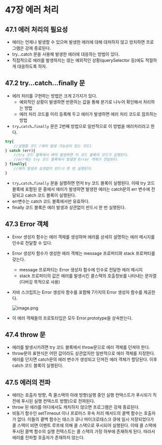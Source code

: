 # 47장 에러 처리

## 47.1 에러 처리의 필요성

- 에러는 언제나 발생할 수 있으며 발생한 에러에 대해 대처하지 않고 방치하면 프로그램은 강제 종료된다.
- try…catch 문을 사용해 발생한 에러에 대응하는 방법이 있다.
- 직접적으로 에러를 발생하지는 않는 예외적인 상황(querySelector 등)에도 적절하게 대응하도록 하자.

## 47.2 try…catch…finally 문

- 에러 처리를 구현하는 방법은 크게 2가지가 있다.
    - 예외적인 상황이 발생하면 반환하는 값을 통해 분기로 나누어 확인해서 처리하는 방법
    - 에러 처리 코드를 미리 등록해 두고 에러가 발생하면 에러 처리 코드로 점프하는 방법
- `try…catch…finally` 문은 2번째 방법으로 일반적으로 이 방법을 에러처리라고 한다.

```jsx
try{
	//실행할 코드 (에러 발생 가능성이 있는 코드)
} catch (err){
	//try 코드 블록에서 에럭 발생하면 이 코드 블록의 코드가 실행된다.
	//err에는 try 코드 블록에서 발생한 Error 객체가 전달된다.
} finally{
	//에러 발생과 상관없이 반드시 한 번 실행된다.
}
```

- `try…catch…finally` 문을 실행하면 먼저 try 코드 블록이 실행된다. 이때 try 코드 블록에 포함된 문 중에서 에러가 발생하면 발생한 에러는 catch문의 err 변수에 전달되고 catch 코드 블록이 실행된다.
- err변수는 catch 코드 블록에서만 유효하다.
- finally 코드 블록은 에러 발생과 상관없이 반드시 한 번 실행된다.

## 47.3 Error 객체

- Error 생성자 함수는 에러 객체를 생성하며 에러를 상세히 설명하는 에러 메시지를 인수로 전달할 수 있다.
- Error 생성자 함수가 생성한 에러 객체는 message 프로퍼티와 stack 프로퍼티를 갖는다.
    - message 프로퍼티는 Error 생성자 함수에 인수로 전달한 에러 메시지
    - stack 프로퍼티의 값은 에러를 발생시킨 콜스택의 호출정보를 나타내는 문자열 (디버깅 목적으로 사용)
- 자바 스크립트는 Error 생성자 함수를 포함해 7가지의 Error 생성자 함수를 제공한다.
    
    ![image.png](47%E1%84%8C%E1%85%A1%E1%86%BC%20%E1%84%8B%E1%85%A6%E1%84%85%E1%85%A5%20%E1%84%8E%E1%85%A5%E1%84%85%E1%85%B5%201ebf78a2bff18022a463d6cdd9a6ca1b/image.png)
    
- 이 에러 객체들의 프로토타입은 모두 Error.prototype을 상속받는다.

## 47.4 throw 문

- 에러를 발생시키려면 try 코드 블록에서 throw문으로 에러 객체를 던져야 한다.
- throw문의 표현식은 어떤 값이라도 상관없지만 일반적으로 에러 객체를 지정한다. 에러를 던지면 catch문의 에러 변수가 생성되고 던져진 에러 객체가 할당된다. 이후 catch 코드 블록이 실행된다.

## 47.5 에러의 전파

- 에러는 호출자 방향, 즉 콜스택의 아래 방향(실행 중인 실행 컨텍스트가 푸시되기 직전에 푸시된 실행 컨텍스트 방향)으로 전파된다.
- throw 된 에러를 어디에서도 캐치하지 않으면 프로그램은 강제 종료된다.
- 비동기 함수인 setTimeout 이나 프로미스 후속 처리 메서드의 콜백 함수는 호출자가 없다. 이들의 콜백 함수는 태스크 큐나 마이크로태스크 큐에 일시 저장되었다가 콜 스택이 비면 이벤트 루프에 의해 콜 스택으로 푸시되어 실행된다. 이때 콜 스택에 푸시된 콜백 함수의 실행 컨텍스트는 콜 스택의 가장 하부에 존재하게 된다. 따라서 에러를 전파할 호출자가 존재하지 않는다.